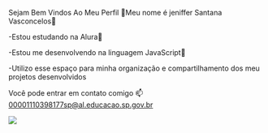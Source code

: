 Sejam Bem Vindos Ao Meu Perfil
🖤Meu nome é jeniffer Santana Vasconcelos🖤

-Estou estudando na Alura📕

-Estou me desenvolvendo na linguagem JavaScript🥰

-Utilizo esse espaço para minha organização e compartilhamento dos meu projetos desenvolvidos

Você pode entrar em contato comigo 📫
00001110398177sp@al.educacao.sp.gov.br


![](https://media1.tenor.com/m/Ywy2QP1soHEAAAAC/cat-cutie.gif)
